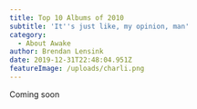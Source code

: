 ```yaml
---
title: Top 10 Albums of 2010
subtitle: 'It''s just like, my opinion, man'
category:
  - About Awake
author: Brendan Lensink
date: 2019-12-31T22:48:04.951Z
featureImage: /uploads/charli.png
---
```

Coming soon
